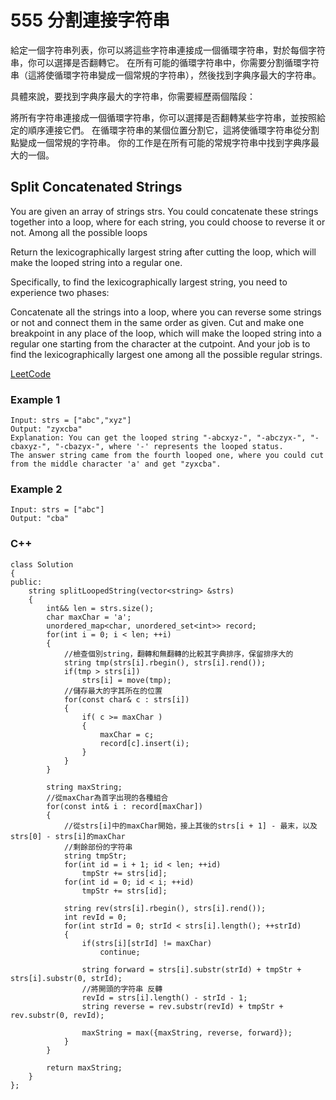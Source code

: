 # 555 分割連接字符串

給定一個字符串列表，你可以將這些字符串連接成一個循環字符串，對於每個字符串，你可以選擇是否翻轉它。
在所有可能的循環字符串中，你需要分割循環字符串（這將使循環字符串變成一個常規的字符串），然後找到字典序最大的字符串。

具體來說，要找到字典序最大的字符串，你需要經歷兩個階段：

將所有字符串連接成一個循環字符串，你可以選擇是否翻轉某些字符串，並按照給定的順序連接它們。
在循環字符串的某個位置分割它，這將使循環字符串從分割點變成一個常規的字符串。
你的工作是在所有可能的常規字符串中找到字典序最大的一個。


## Split Concatenated Strings

You are given an array of strings strs. You could concatenate these strings together into a loop, where for each string, you could choose to reverse it or not. Among all the possible loops

Return the lexicographically largest string after cutting the loop, which will make the looped string into a regular one.

Specifically, to find the lexicographically largest string, you need to experience two phases:

Concatenate all the strings into a loop, where you can reverse some strings or not and connect them in the same order as given.
Cut and make one breakpoint in any place of the loop, which will make the looped string into a regular one starting from the character at the cutpoint.
And your job is to find the lexicographically largest one among all the possible regular strings.

[LeetCode](https://leetcode-cn.com/split-concatenated-strings/)

### Example 1

```
Input: strs = ["abc","xyz"]
Output: "zyxcba"
Explanation: You can get the looped string "-abcxyz-", "-abczyx-", "-cbaxyz-", "-cbazyx-", where '-' represents the looped status. 
The answer string came from the fourth looped one, where you could cut from the middle character 'a' and get "zyxcba".
```

### Example 2

```
Input: strs = ["abc"]
Output: "cba"
```

### C++ 

```
class Solution
{
public:
    string splitLoopedString(vector<string> &strs)
    {          
        int&& len = strs.size();
        char maxChar = 'a';
        unordered_map<char, unordered_set<int>> record;
        for(int i = 0; i < len; ++i)
        {
            //檢查個別string，翻轉和無翻轉的比較其字典排序，保留排序大的
            string tmp(strs[i].rbegin(), strs[i].rend());
            if(tmp > strs[i])
                strs[i] = move(tmp);
            //儲存最大的字其所在的位置
            for(const char& c : strs[i])
            {
                if( c >= maxChar )
                {
                    maxChar = c;
                    record[c].insert(i);
                }
            }
        }

        string maxString;
        //從maxChar為首字出現的各種組合
        for(const int& i : record[maxChar])
        {
            //從strs[i]中的maxChar開始，接上其後的strs[i + 1] - 最末，以及strs[0] - strs[i]的maxChar
            //剩餘部份的字符串
            string tmpStr;
            for(int id = i + 1; id < len; ++id)
                tmpStr += strs[id];
            for(int id = 0; id < i; ++id)
                tmpStr += strs[id];
            
            string rev(strs[i].rbegin(), strs[i].rend());
            int revId = 0;
            for(int strId = 0; strId < strs[i].length(); ++strId)
            {
                if(strs[i][strId] != maxChar)
                    continue;   
                           
                string forward = strs[i].substr(strId) + tmpStr + strs[i].substr(0, strId);
                //將開頭的字符串 反轉
                revId = strs[i].length() - strId - 1;
                string reverse = rev.substr(revId) + tmpStr + rev.substr(0, revId);

                maxString = max({maxString, reverse, forward});
            }
        }
        
        return maxString;
    }
};
```
